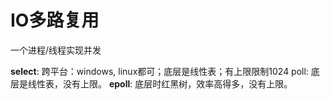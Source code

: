 # IO多路复用

一个进程/线程实现并发

**select**: 跨平台：windows, linux都可；底层是线性表；有上限限制1024
poll: 底层是线性表，没有上限。
**epoll**: 底层时红黑树，效率高得多，没有上限。

